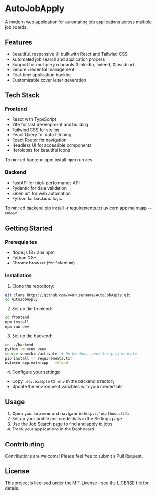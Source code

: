 # AutoJobApply

A modern web application for automating job applications across multiple job boards.

## Features

- Beautiful, responsive UI built with React and Tailwind CSS
- Automated job search and application process
- Support for multiple job boards (LinkedIn, Indeed, Glassdoor)
- Secure credential management
- Real-time application tracking
- Customizable cover letter generation

## Tech Stack

### Frontend

- React with TypeScript
- Vite for fast development and building
- Tailwind CSS for styling
- React Query for data fetching
- React Router for navigation
- Headless UI for accessible components
- Heroicons for beautiful icons

To run:
cd frontend
npm install
npm run dev

### Backend

- FastAPI for high-performance API
- Pydantic for data validation
- Selenium for web automation
- Python for backend logic

To run:
cd backend
pip install -r requirements.txt
uvicorn app.main:app --reload

## Getting Started

### Prerequisites

- Node.js 18+ and npm
- Python 3.8+
- Chrome browser (for Selenium)

### Installation

1. Clone the repository:

```bash
git clone https://github.com/yourusername/AutoJobApply.git
cd AutoJobApply
```

2. Set up the frontend:

```bash
cd frontend
npm install
npm run dev
```

3. Set up the backend:

```bash
cd ../backend
python -m venv venv
source venv/bin/activate  # On Windows: venv\Scripts\activate
pip install -r requirements.txt
uvicorn app.main:app --reload
```

4. Configure your settings:

- Copy `.env.example` to `.env` in the backend directory
- Update the environment variables with your credentials

## Usage

1. Open your browser and navigate to `http://localhost:5173`
2. Set up your profile and credentials in the Settings page
3. Use the Job Search page to find and apply to jobs
4. Track your applications in the Dashboard

## Contributing

Contributions are welcome! Please feel free to submit a Pull Request.

## License

This project is licensed under the MIT License - see the LICENSE file for details.
